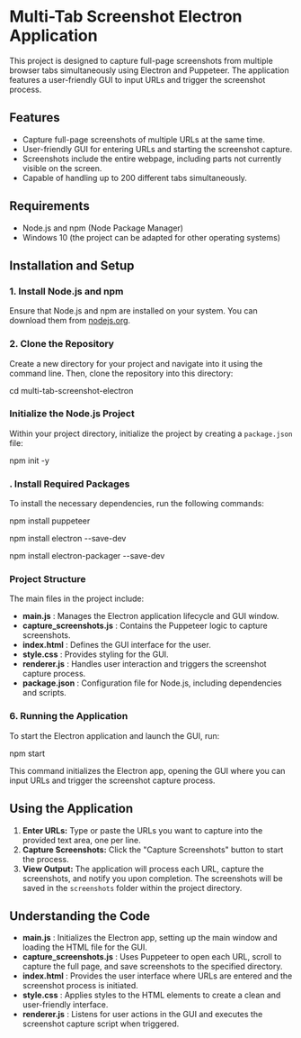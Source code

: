 # Multi-Tab Screenshot Electron Application

This project is designed to capture full-page screenshots from multiple browser tabs simultaneously using Electron and Puppeteer. The application features a user-friendly GUI to input URLs and trigger the screenshot process.

## Features

* Capture full-page screenshots of multiple URLs at the same time.
* User-friendly GUI for entering URLs and starting the screenshot capture.
* Screenshots include the entire webpage, including parts not currently visible on the screen.
* Capable of handling up to 200 different tabs simultaneously.

## Requirements

* Node.js and npm (Node Package Manager)
* Windows 10 (the project can be adapted for other operating systems)

## Installation and Setup

### 1. Install Node.js and npm

Ensure that Node.js and npm are installed on your system. You can download them from [nodejs.org](https://nodejs.org/).

### 2. Clone the Repository

Create a new directory for your project and navigate into it using the command line. Then, clone the repository into this directory:

cd multi-tab-screenshot-electron


### Initialize the Node.js Project

Within your project directory, initialize the project by creating a `package.json` file:

npm init -y


### . Install Required Packages

To install the necessary dependencies, run the following commands:

npm install puppeteer

npm install electron --save-dev

npm install electron-packager --save-dev


### Project Structure

The main files in the project include:

* **main.js** : Manages the Electron application lifecycle and GUI window.
* **capture_screenshots.js** : Contains the Puppeteer logic to capture screenshots.
* **index.html** : Defines the GUI interface for the user.
* **style.css** : Provides styling for the GUI.
* **renderer.js** : Handles user interaction and triggers the screenshot capture process.
* **package.json** : Configuration file for Node.js, including dependencies and scripts.

### 6. Running the Application

To start the Electron application and launch the GUI, run:

npm start


This command initializes the Electron app, opening the GUI where you can input URLs and trigger the screenshot capture process.

## Using the Application

1. **Enter URLs:** Type or paste the URLs you want to capture into the provided text area, one per line.
2. **Capture Screenshots:** Click the "Capture Screenshots" button to start the process.
3. **View Output:** The application will process each URL, capture the screenshots, and notify you upon completion. The screenshots will be saved in the `screenshots` folder within the project directory.

## Understanding the Code

* **main.js** : Initializes the Electron app, setting up the main window and loading the HTML file for the GUI.
* **capture_screenshots.js** : Uses Puppeteer to open each URL, scroll to capture the full page, and save screenshots to the specified directory.
* **index.html** : Provides the user interface where URLs are entered and the screenshot process is initiated.
* **style.css** : Applies styles to the HTML elements to create a clean and user-friendly interface.
* **renderer.js** : Listens for user actions in the GUI and executes the screenshot capture script when triggered.

